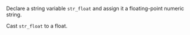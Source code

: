 Declare a string variable `str_float` and assign it a floating-point numeric string.

Cast `str_float` to a float.
